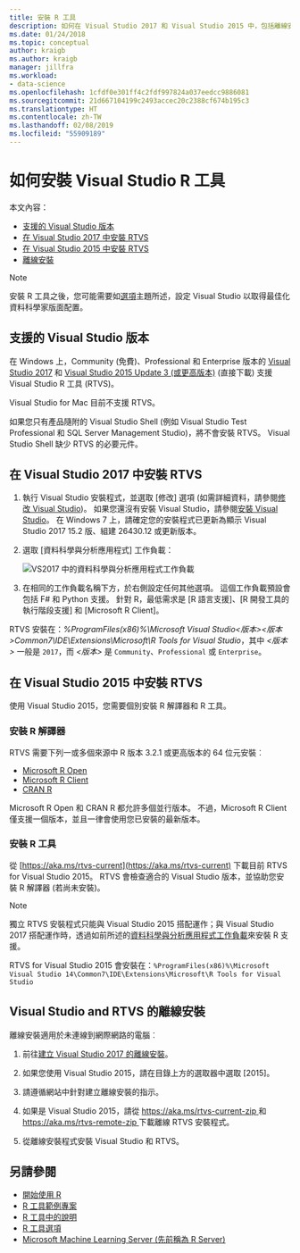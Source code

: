 ```yaml
---
title: 安裝 R 工具
description: 如何在 Visual Studio 2017 和 Visual Studio 2015 中，包括離線安裝。
ms.date: 01/24/2018
ms.topic: conceptual
author: kraigb
ms.author: kraigb
manager: jillfra
ms.workload:
- data-science
ms.openlocfilehash: 1cfdf0e301ff4c2fdf997824a037eedcc9886081
ms.sourcegitcommit: 21d667104199c2493accec20c2388cf674b195c3
ms.translationtype: HT
ms.contentlocale: zh-TW
ms.lasthandoff: 02/08/2019
ms.locfileid: "55909189"
---
```

# <a name="how-to-install-r-tools-for-visual-studio"></a>如何安裝 Visual Studio R 工具

本文內容：

- [支援的 Visual Studio 版本](#supported-versions-of-visual-studio)
- [在 Visual Studio 2017 中安裝 RTVS](#installing-rtvs-in-visual-studio-2017)
- [在 Visual Studio 2015 中安裝 RTVS](#installing-rtvs-in-visual-studio-2015)
- [離線安裝](#offline-installation-of-visual-studio-and-rtvs)

> [!Note]
> 安裝 R 工具之後，您可能需要如[選項](options-for-r-tools-in-visual-studio.md)主題所述，設定 Visual Studio 以取得最佳化資料科學家版面配置。

## <a name="supported-versions-of-visual-studio"></a>支援的 Visual Studio 版本

在 Windows 上，Community (免費)、Professional 和 Enterprise 版本的 [Visual Studio 2017](https://visualstudio.microsoft.com/downloads/?utm_medium=microsoft&utm_source=docs.microsoft.com&utm_campaign=inline+link&utm_content=download+vs2017) 和 [Visual Studio 2015 Update 3 (或更高版本)](http://go.microsoft.com/fwlink/?LinkId=691129) (直接下載) 支援 Visual Studio R 工具 (RTVS)。

Visual Studio for Mac 目前不支援 RTVS。

如果您只有產品隨附的 Visual Studio Shell (例如 Visual Studio Test Professional 和 SQL Server Management Studio)，將不會安裝 RTVS。 Visual Studio Shell 缺少 RTVS 的必要元件。

## <a name="install-rtvs-in-visual-studio-2017"></a>在 Visual Studio 2017 中安裝 RTVS

1. 執行 Visual Studio 安裝程式，並選取 [修改] 選項 (如需詳細資料，請參閱[修改 Visual Studio](../install/modify-visual-studio.md))。 如果您還沒有安裝 Visual Studio，請參閱[安裝 Visual Studio](../install/install-visual-studio.md)。 在 Windows 7 上，請確定您的安裝程式已更新為顯示 Visual Studio 2017 15.2 版、組建 26430.12 或更新版本。

1. 選取 [資料科學與分析應用程式] 工作負載：

    ![VS2017 中的資料科學與分析應用程式工作負載](media/installation-data-science-workload.png)

1. 在相同的工作負載名稱下方，於右側設定任何其他選項。 這個工作負載預設會包括 F# 和 Python 支援。 針對 R，最低需求是 [R 語言支援]、[R 開發工具的執行階段支援] 和 [Microsoft R Client]。

RTVS 安裝在：*%ProgramFiles(x86)%\Microsoft Visual Studio\<版本>\<版本>Common7\IDE\Extensions\Microsoft\R Tools for Visual Studio*，其中 *\<版本>* 一般是 `2017`，而 *\<版本>* 是 `Community`、`Professional` 或 `Enterprise`。

## <a name="install-rtvs-in-visual-studio-2015"></a>在 Visual Studio 2015 中安裝 RTVS

使用 Visual Studio 2015，您需要個別安裝 R 解譯器和 R 工具。

### <a name="install-an-r-interpreter"></a>安裝 R 解譯器

RTVS 需要下列一或多個來源中 R 版本 3.2.1 或更高版本的 64 位元安裝︰

- [Microsoft R Open](https://mran.microsoft.com/download/)
- [Microsoft R Client](/machine-learning-server/r-client/what-is-microsoft-r-client)
- [CRAN R](https://cran.r-project.org/bin/windows/base/)

Microsoft R Open 和 CRAN R 都允許多個並行版本。 不過，Microsoft R Client 僅支援一個版本，並且一律會使用您已安裝的最新版本。

### <a name="install-the-r-tools"></a>安裝 R 工具

從 [https://aka.ms/rtvs-current](https://aka.ms/rtvs-current) 下載目前 RTVS for Visual Studio 2015。 RTVS 會檢查適合的 Visual Studio 版本，並協助您安裝 R 解譯器 (若尚未安裝)。

> [!Note]
> 獨立 RTVS 安裝程式只能與 Visual Studio 2015 搭配運作；與 Visual Studio 2017 搭配運作時，透過如前所述的[資料科學與分析應用程式工作負載](#installing-rtvs-in-visual-studio-2017)來安裝 R 支援。

RTVS for Visual Studio 2015 會安裝在：`%ProgramFiles(x86)%\Microsoft Visual Studio 14\Common7\IDE\Extensions\Microsoft\R Tools for Visual Studio`

## <a name="offline-installation-of-visual-studio-and-rtvs"></a>Visual Studio and RTVS 的離線安裝

離線安裝適用於未連線到網際網路的電腦︰

1. 前往[建立 Visual Studio 2017 的離線安裝](../install/create-an-offline-installation-of-visual-studio.md)。

1. 如果您使用 Visual Studio 2015，請在目錄上方的選取器中選取 [2015]。

1. 請遵循網站中針對建立離線安裝的指示。

1. 如果是 Visual Studio 2015，請從 [https://aka.ms/rtvs-current-zip ](https://aka.ms/rtvs-current-zip) 和 [https://aka.ms/rtvs-remote-zip ](https://aka.ms/rtvs-remote-zip)下載離線 RTVS 安裝程式。

1. 從離線安裝程式安裝 Visual Studio 和 RTVS。

## <a name="see-also"></a>另請參閱

- [開始使用 R](getting-started-with-r.md)
- [R 工具範例專案](getting-started-samples.md)
- [R 工具中的說明](getting-started-help.md)
- [R 工具選項](options-for-r-tools-in-visual-studio.md)
- [Microsoft Machine Learning Server (先前稱為 R Server)](/machine-learning-server/)